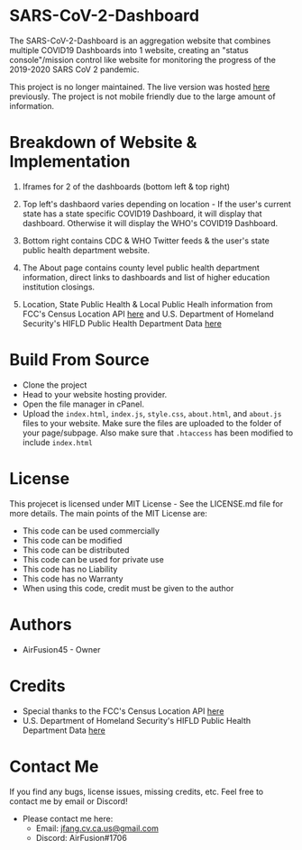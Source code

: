 # SARS-CoV-2-Dashboard
The SARS-CoV-2-Dashboard is an aggregation website that combines multiple COVID19 Dashboards into 1 website, creating an "status console"/mission control like website for monitoring the progress of the 2019-2020 SARS CoV 2 pandemic.

This project is no longer maintained. The live version was hosted [here](https://covid19.rocketscience.monster) previously. The project is not mobile friendly due to the large amount of information.

# Breakdown of Website & Implementation
1. Iframes for 2 of the dashboards (bottom left & top right)
2. Top left's dashbaord varies depending on location - If the user's current state has a state specific COVID19 Dashboard, it will display that dashboard. Otherwise it will display the WHO's COVID19 Dashboard.
3. Bottom right contains CDC & WHO Twitter feeds & the user's state public health department website.
4. The About page contains county level public health department information, direct links to dashboards and list of higher education institution closings.

5. Location, State Public Health & Local Public Healh information from FCC's Census Location API [here](https://geo.fcc.gov/api/census/#!/area/get_area) and U.S. Department of Homeland Security's HIFLD Public Health Department Data [here](https://hifld-geoplatform.opendata.arcgis.com/datasets/public-health-departments)

# Build From Source
* Clone the project
* Head to your website hosting provider. 
* Open the file manager in cPanel.
* Upload the `index.html`, `index.js`, `style.css`, `about.html`, and `about.js` files to your website. Make sure the files are uploaded to the folder of your page/subpage. Also make sure that `.htaccess` has been modified to include `index.html`

# License
This projecet is licensed under MIT License - See the LICENSE.md file for more details. The main points of the MIT License are:
* This code can be used commercially
* This code can be modified
* This code can be distributed
* This code can be used for private use
* This code has no Liability
* This code has no Warranty
* When using this code, credit must be given to the author

# Authors
* AirFusion45 - Owner

# Credits
* Special thanks to the FCC's Census Location API [here](https://geo.fcc.gov/api/census/#!/area/get_area)
* U.S. Department of Homeland Security's HIFLD Public Health Department Data [here](https://hifld-geoplatform.opendata.arcgis.com/datasets/public-health-departments)

# Contact Me
If you find any bugs, license issues, missing credits, etc. Feel free to contact me by email or Discord!

* Please contact me here:
    * Email: jfang.cv.ca.us@gmail.com
    * Discord: AirFusion#1706